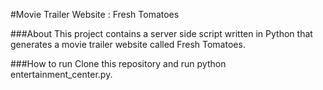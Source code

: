 #Movie Trailer Website : Fresh Tomatoes

###About
  This project contains a server side script written in Python that generates a movie trailer website called Fresh Tomatoes.

###How to run
  Clone this repository and run python entertainment_center.py.
